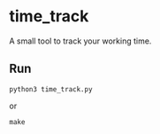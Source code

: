 # time_track

A small tool to track your working time.

## Run
```python3 time_track.py```

or 

```make```
